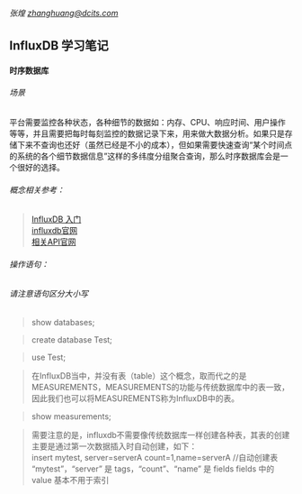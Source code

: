 ######  张煌 zhanghuang@dcits.com

##  InfluxDB 学习笔记
####  时序数据库

######  场景
平台需要监控各种状态，各种细节的数据如：内存、CPU、响应时间、用户操作等等，并且需要把每时每刻监控的数据记录下来，用来做大数据分析。如果只是存储下来不查询也还好（虽然已经是不小的成本），但如果需要快速查询“某个时间点的系统的各个细节数据信息”这样的多纬度分组聚合查询，那么时序数据库会是一个很好的选择。

######  概念相关参考：

 > <a href="https://www.jianshu.com/p/f0905f36e9c3" target="_blank">InfluxDB 入门</a>  
<a href="https://www.influxdata.com/" target="_blank">influxdb官网</a>   
<a href="https://docs.influxdata.com/influxdb/v1.7/" target="_blank">相关API官网</a>  


######  操作语句： 
######  请注意语句区分大小写  

>show databases;

>create database Test;  

>use Test;


>在InfluxDB当中，并没有表（table）这个概念，取而代之的是MEASUREMENTS，MEASUREMENTS的功能与传统数据库中的表一致，因此我们也可以将MEASUREMENTS称为InfluxDB中的表。  

>show measurements;  

>需要注意的是，influxdb不需要像传统数据库一样创建各种表，其表的创建主要是通过第一次数据插入时自动创建，如下：  
insert mytest, server=serverA count=1,name=serverA //自动创建表  
“mytest”，“server” 是 tags，“count”、“name” 是 fields
fields 中的 value 基本不用于索引  







<br/><br/><br/><br/><br/><br/><br/><br/>
